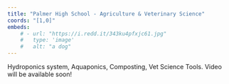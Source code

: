 ```yaml
---
title: "Palmer High School - Agriculture & Veterinary Science"
coords: "[1,0]"
embeds: 
    # - url: "https://i.redd.it/343ku4pfxjc61.jpg"
    #   type: 'image'
    #   alt: "a dog"
---
```


Hydroponics system, Aquaponics, Composting, Vet Science Tools.  Video will be available soon!
